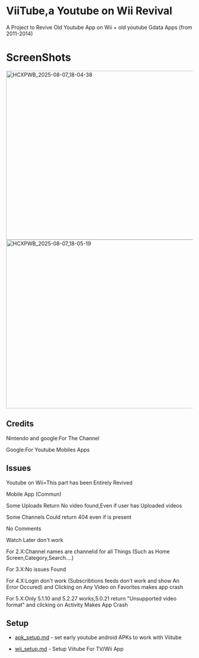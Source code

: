 # ViiTube,a Youtube on Wii Revival

A Project to Revive Old Youtube App on Wii + old youtube Gdata Apps (from 2011-2014)

# ScreenShots

<img width="827" height="456" alt="HCXPWB_2025-08-07_18-04-38" src="https://github.com/user-attachments/assets/74705839-7811-448f-8452-4ce515844585" />

<img width="827" height="456" alt="HCXPWB_2025-08-07_18-05-19" src="https://github.com/user-attachments/assets/3f42a79a-2661-4b17-a0b1-b062c09765a9" />


## Credits

Nintendo and google:For The Channel

Google:For Youtube Mobiles Apps

## Issues

Youtube on Wii=This part has been Entirely Revived

Mobile App (Commun)

Some Uploads Return No video found,Even if user has Uploaded videos

Some Channels Could return 404 even if is present

No Comments

Watch Later don't work

For 2.X:Channel names are channelid for all Things (Such as Home Screen,Category,Search....)

For 3.X:No issues Found

For 4.X:Login don't work (Subscribtions feeds don't work and show An Error Occured) and Clicking on Any Video on Favorites makes app crash

For 5.X:Only 5.1.10 and 5.2.27 works,5.0.21 return "Unsupported video format" and clicking on Activity Makes App Crash

## Setup

- [apk_setup.md](apk_setup.md) - set early youtube android APKs to work with Viitube

- [wii_setup.md](wii_setup.md) - Setup Viitube For TV/Wii App
